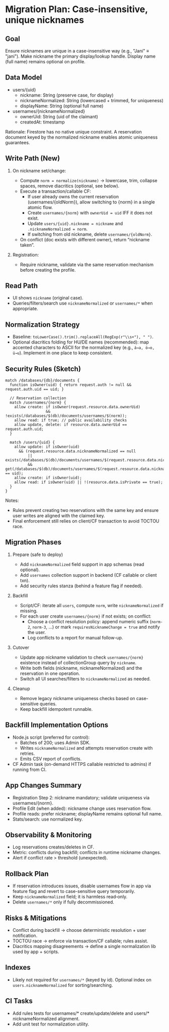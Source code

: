 # Migration Plan: Case-insensitive, unique nicknames

## Goal
Ensure nicknames are unique in a case-insensitive way (e.g., "Jani" ≡ "jani"). Make nickname the primary display/lookup handle. Display name (full name) remains optional on profile.

## Data Model
- users/{uid}
  - nickname: String (preserve case, for display)
  - nicknameNormalized: String (lowercased + trimmed, for uniqueness)
  - displayName: String (optional full name)
- usernames/{nicknameNormalized}
  - ownerUid: String (uid of the claimant)
  - createdAt: timestamp

Rationale: Firestore has no native unique constraint. A reservation document keyed by the normalized nickname enables atomic uniqueness guarantees.

## Write Path (New)
1) On nickname set/change:
   - Compute `norm = normalize(nickname)` → lowercase, trim, collapse spaces, remove diacritics (optional, see below).
   - Execute a transaction/callable CF:
     - If user already owns the current reservation (usernames/{oldNorm}), allow switching to {norm} in a single atomic flow.
     - Create `usernames/{norm}` with `ownerUid = uid` IFF it does not exist.
     - Update `users/{uid}.nickname = nickname` and `.nicknameNormalized = norm`.
     - If switching from old nickname, delete `usernames/{oldNorm}`.
   - On conflict (doc exists with different owner), return “nickname taken”.

2) Registration:
   - Require nickname, validate via the same reservation mechanism before creating the profile.

## Read Path
- UI shows `nickname` (original case).
- Queries/filters/search use `nicknameNormalized` or `usernames/*` when appropriate.

## Normalization Strategy
- Baseline: `toLowerCase().trim().replaceAll(RegExp(r"\\s+"), " ")`.
- Optional diacritics folding for HU/DE names (recommended): map accented characters to ASCII for the normalized key (e.g., `á→a, ö→o, ü→u`). Implement in one place to keep consistent.

## Security Rules (Sketch)
```
match /databases/{db}/documents {
  function isOwner(uid) { return request.auth != null && request.auth.uid == uid; }

  // Reservation collection
  match /usernames/{norm} {
    allow create: if isOwner(request.resource.data.ownerUid)
                  && !exists(/databases/$(db)/documents/usernames/$(norm));
    allow read: if true; // public availability checks
    allow update, delete: if resource.data.ownerUid == request.auth.uid;
  }

  match /users/{uid} {
    allow update: if isOwner(uid)
      && (request.resource.data.nicknameNormalized == null
          || exists(/databases/$(db)/documents/usernames/$(request.resource.data.nicknameNormalized))
          && get(/databases/$(db)/documents/usernames/$(request.resource.data.nicknameNormalized)).data.ownerUid == uid);
    allow create: if isOwner(uid);
    allow read: if isOwner(uid) || !(resource.data.isPrivate == true);
  }
}
```
Notes:
- Rules prevent creating two reservations with the same key and ensure user writes are aligned with the claimed key.
- Final enforcement still relies on client/CF transaction to avoid TOCTOU race.

## Migration Phases
1) Prepare (safe to deploy)
   - Add `nicknameNormalized` field support in app schemas (read optional).
   - Add `usernames` collection support in backend (CF callable or client txn).
   - Add security rules stanza (behind a feature flag if needed).

2) Backfill
   - Script/CF: iterate all `users`, compute `norm`, write `nicknameNormalized` if missing.
   - For each user create `usernames/{norm}` if not exists; on conflict:
     - Choose a conflict resolution policy: append numeric suffix (`norm-2`, `norm-3`, …) or mark `requiresNicknameChange = true` and notify the user.
     - Log conflicts to a report for manual follow-up.

3) Cutover
   - Update app nickname validation to check `usernames/{norm}` existence instead of collectionGroup query by `nickname`.
   - Write both fields (nickname, nicknameNormalized) and the reservation in one operation.
   - Switch all UI searches/filters to `nicknameNormalized` as needed.

4) Cleanup
   - Remove legacy nickname uniqueness checks based on case-sensitive queries.
   - Keep backfill idempotent runnable.

## Backfill Implementation Options
- Node.js script (preferred for control):
  - Batches of 200; uses Admin SDK.
  - Writes `nicknameNormalized` and attempts reservation create with retries.
  - Emits CSV report of conflicts.
- CF Admin task (on-demand HTTPS callable restricted to admins) if running from CI.

## App Changes Summary
- Registration Step 2: nickname mandatory; validate uniqueness via usernames/{norm}.
- Profile Edit (when added): nickname change uses reservation flow.
- Profile reads: prefer nickname; displayName remains optional full name.
- Stats/search: use normalized key.

## Observability & Monitoring
- Log reservations creates/deletes in CF.
- Metric: conflicts during backfill; conflicts in runtime nickname changes.
- Alert if conflict rate > threshold (unexpected).

## Rollback Plan
- If reservation introduces issues, disable usernames flow in app via feature flag and revert to case-sensitive query temporarily.
- Keep `nicknameNormalized` field; it is harmless read‑only.
- Delete `usernames/*` only if fully decommissioned.

## Risks & Mitigations
- Conflict during backfill → choose deterministic resolution + user notification.
- TOCTOU race → enforce via transaction/CF callable; rules assist.
- Diacritics mapping disagreements → define a single normalization lib used by app + scripts.

## Indexes
- Likely not required for `usernames/*` (keyed by id). Optional index on `users.nicknameNormalized` for sorting/searching.

## CI Tasks
- Add rules tests for usernames/* create/update/delete and users/* nicknameNormalized alignment.
- Add unit test for normalization utility.

